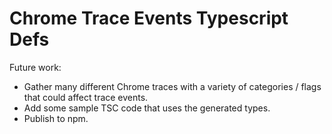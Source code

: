 # Chrome Trace Events Typescript Defs

Future work:

* Gather many different Chrome traces with a variety of categories / flags that could affect trace events.
* Add some sample TSC code that uses the generated types.
* Publish to npm.
